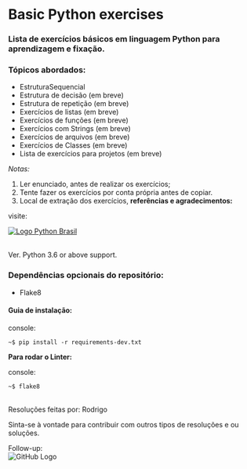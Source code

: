 # Basic Python exercises
### Lista de exercícios  básicos em linguagem Python para aprendizagem e fixação.
### Tópicos abordados:
* EstruturaSequencial
* Estrutura de decisão (em breve)
* Estrutura de repetição (em breve)
* Exercícios de listas (em breve)
* Exercícios de funções (em breve)
* Exercícios com Strings (em breve)
* Exercícios de arquivos (em breve)
* Exercícios de Classes (em breve)
* Lista de exercícios para projetos (em breve)
 
*Notas:* 
1. Ler enunciado, antes de realizar os exercícios;
2. Tente fazer os exercícios por conta própria antes de copiar.
3. Local de extração dos exercícios, **referências e agradecimentos:**

visite:
   
[![Logo Python Brasil](https://wiki.python.org.br/pybr/img/pythonbrasil_logo.png)](https://wiki.python.org.br/PythonBrasil)

<br/>
Ver. Python 3.6 or above support.

### Dependências opcionais do repositório:

* Flake8

#### Guia de instalação:

console:
```
~$ pip install -r requirements-dev.txt
```
**Para rodar o Linter:**

console:
```
~$ flake8
``` 
<br/>
<footer>
Resoluções feitas por: Rodrigo 

Sinta-se à vontade para contribuir com outros tipos de resoluções e ou soluções.  

Follow-up:  
![GitHub Logo](https://lh4.googleusercontent.com/yCe_mEUSYVxSX9OvywIcqNupqxnwKvIAWmaIzGLsmT7C3VOcVpwUafQGSa5CGbi1gVGQ_8eTQk-NCuklk0h3fX0h6eDmkO7vf4Qw0oH7aXbJSRcuvbOaCF14-PzyuZYF64sZk5NAj4Pm-Rh7DA)


